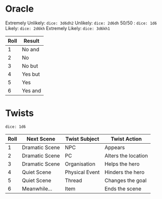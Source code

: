 # Oracle

Extremely Unlikely: `dice: 3d6dh2`
Unlikely: `dice: 2d6dh`
50/50 : `dice: 1d6`
Likely: `dice: 2d6kh`
Extremely Likely: `dice: 3d6kh1`

| Roll | Result  |
| ---- | ------- |
| 1    | No and  |
| 2    | No      |
| 3    | No but  |
| 4    | Yes but |
| 5    | Yes     |
| 6    | Yes and |

# Twists

`dice: 1d6`

| Roll | Next Scene     | Twist Subject  | Twist Action        |
| ---- | -------------- | -------------- | ------------------- |
| 1    | Dramatic Scene | NPC            | Appears             |
| 2    | Dramatic Scene | PC             | Alters the location |
| 3    | Dramatic Scene | Organisation   | Helps the hero      |
| 4    | Quiet Scene    | Physical Event | Hinders the hero    |
| 5    | Quiet Scene    | Thread         | Changes the goal    |
| 6    | Meanwhile...   | Item           | Ends the scene      |
